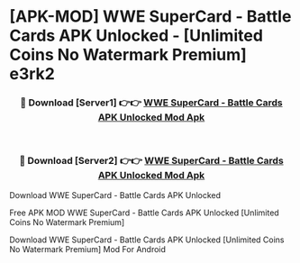 # [APK-MOD] WWE SuperCard - Battle Cards APK Unlocked - [Unlimited Coins No Watermark Premium] e3rk2



<div align="center">
<h3>🔴 Download [Server1] 👉👉 <a href="https://momento.my/?title=WWE_SuperCard_-_Battle_Cards_APK_Unlocked">WWE SuperCard - Battle Cards APK Unlocked Mod Apk</a></h3><br>

<h3>🔴 Download [Server2] 👉👉 <a href="https://momento.my/?title=WWE_SuperCard_-_Battle_Cards_APK_Unlocked">WWE SuperCard - Battle Cards APK Unlocked Mod Apk</a></h3>
</div>



Download WWE SuperCard - Battle Cards APK Unlocked 

Free APK MOD WWE SuperCard - Battle Cards APK Unlocked [Unlimited Coins No Watermark Premium]

Download WWE SuperCard - Battle Cards APK Unlocked [Unlimited Coins No Watermark Premium] Mod For Android
